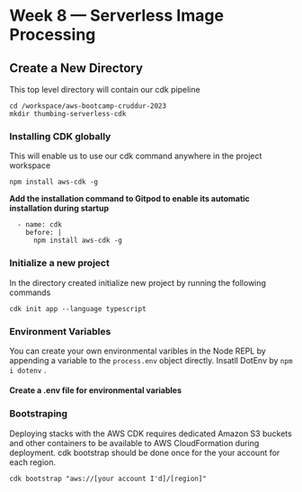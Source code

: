 # Week 8 — Serverless Image Processing
## Create a New Directory
This top level directory will contain our cdk pipeline
``` 
cd /workspace/aws-bootcamp-cruddur-2023
mkdir thumbing-serverless-cdk
```
### Installing CDK globally
This will enable us to use our cdk command anywhere in the project workspace
``` 
npm install aws-cdk -g
```
**Add the installation command to Gitpod to enable its automatic installation during startup**
```
  - name: cdk
    before: |
      npm install aws-cdk -g
```
### Initialize a new project
In the directory created initialize new project by running the following commands
```
cdk init app --language typescript 
```
### Environment Variables
You can create your own environmental varibles in the Node REPL by appending a variable to the ``` process.env ``` object directly.
Insatll DotEnv by ``` npm i dotenv ``` .
#### Create a .env file for environmental variables

### Bootstraping
Deploying stacks with the AWS CDK requires dedicated Amazon S3 buckets and other containers to be available to AWS CloudFormation during deployment. cdk bootstrap should be done once for the your account for each region.
``` 
cdk bootstrap "aws://[your account I'd]/[region]"
```


